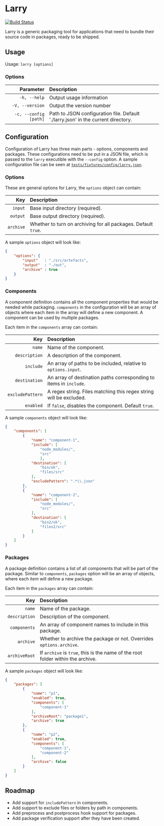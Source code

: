 # Larry #

[![Build Status][drone-badge]](https://drone.io/bitbucket.org/fusioncharts/larry/latest)

Larry is a generic packaging tool for applications that need to bundle their source code in packages, ready to be shipped.

## Usage ##

Usage: `larry [options]`

### Options ###

Parameter             | Description
---------------------:|:-----------
`-h, --help`          | Output usage information
`-V, --version`       | Output the version number
`-c, --config [path]` | Path to JSON configuration file. Default './larry.json' in the current directory.

## Configuration ##

Configuration of Larry has three main parts - options, components and packages. These configurations need to be put in a JSON file, which is passed to the `larry` executible with the `--config` option. A sample configuration file can be seen at [`tests/fixtures/config/larry.json`](tests/fixtures/config/larry.json).

### Options ###

These are general options for Larry, the `options` object can contain:

Key              | Description
----------------:|:-------------------------------
`input`          | Base input directory (required).
`output`         | Base output directory (required).
`archive`        | Whether to turn on archiving for all packages. Default `true`.

A sample `options` object will look like:

```json
{
    "options": {
        "input"   : "./src/artefacts",
        "output"  : "./out",
        "archive" : true
    }
}
```

### Components ###

A component definition contains all the component properties that would be needed while packaging. `components` in the configuration will be an array of objects where each item in the array will define a new component. A component can be used by multiple packages.

Each item in the `components` array can contain:

Key                   | Description
---------------------:|:-----------------------------
`name`                | Name of the component.
`description`         | A description of the component.
`include`             | An array of paths to be included, relative to `options.input`.
`destination`         | An array of destination paths corresponding to items in `include`.
`excludePattern`      | A regex string. Files matching this regex string will be excluded.
`enabled`             | If `false`, disables the component. Default `true`.

A sample `components` object will look like:

```json
{
    "components": [
        {
            "name": "component-1",
            "include": [
                "node_modules/",
                "src"
                ],
            "destination": [
                "bin/ok",
                "files/src"
            ],
            "excludePattern": ".*\\.json"
        },
        {
            "name": "component-2",
            "include": [
                "node_modules/",
                "src"
            ],
            "destination": [
                "bin2/ok",
                "files2/src"
            ]
        }
    ]
}
```

### Packages ###

A package definition contains a list of all components that will be part of the package. Similar to `components`, `packages` option will be an array of objects, where each item will define a new package.

Each item in the `packages` array can contain:

Key                 | Description
-------------------:|:--------------------------------
`name`              | Name of the package.
`description`       | Description of the component.
`components`        | An array of component names to include in this package.
`archive`           | Whether to archive the package or not. Overrides `options.archive`.
`archiveRoot`       | If `archive` is `true`, this is the name of the root folder within the archive.

A sample `packages` object will look like:

```json
{
    "packages": [
        {
            "name": "p1",
            "enabled": true,
            "components": [
                "component-1"
            ],
            "archiveRoot": "package1",
            "archive": true
        },
        {
            "name": "p2",
            "enabled": true,
            "components": [
                "component-1",
                "component-2"
            ],
            "archive": false
        }
    ]
}
```

## Roadmap ##

 - Add support for `includePattern` in components.
 - Add support to exclude files or folders by path in components.
 - Add preprocess and postprocess hook support for packages.
 - Add package verification support after they have been created.

[drone-badge]: https://drone.io/github.com/fusioncharts/larry/status.png